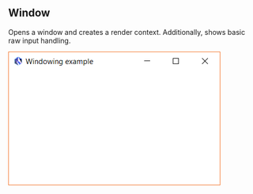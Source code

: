 ## Window

Opens a window and creates a render context. Additionally, shows basic raw input handling.

![window example screenshot](./screenshot.png)
